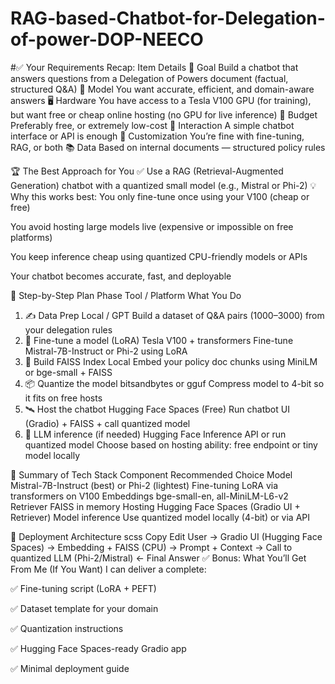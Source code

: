 # RAG-based-Chatbot-for-Delegation-of-power-DOP-NEECO
#✅ Your Requirements Recap:
Item	Details
🎯 Goal	Build a chatbot that answers questions from a Delegation of Powers document (factual, structured Q&A)
🧠 Model	You want accurate, efficient, and domain-aware answers
🖥️ Hardware	You have access to a Tesla V100 GPU (for training), but want free or cheap online hosting (no GPU for live inference)
🧳 Budget	Preferably free, or extremely low-cost
💬 Interaction	A simple chatbot interface or API is enough
🔄 Customization	You’re fine with fine-tuning, RAG, or both
📚 Data	Based on internal documents — structured policy rules

🏆 The Best Approach for You
✅ Use a RAG (Retrieval-Augmented Generation) chatbot with a quantized small model (e.g., Mistral or Phi-2)
💡 Why this works best:
You only fine-tune once using your V100 (cheap or free)

You avoid hosting large models live (expensive or impossible on free platforms)

You keep inference cheap using quantized CPU-friendly models or APIs

Your chatbot becomes accurate, fast, and deployable

🔧 Step-by-Step Plan
Phase	Tool / Platform	What You Do
1. ✍️ Data Prep	Local / GPT	Build a dataset of Q&A pairs (1000–3000) from your delegation rules
2. 🧠 Fine-tune a model (LoRA)	Tesla V100 + transformers	Fine-tune Mistral-7B-Instruct or Phi-2 using LoRA
3. 🧮 Build FAISS Index	Local	Embed your policy doc chunks using MiniLM or bge-small + FAISS
4. 📦 Quantize the model	bitsandbytes or gguf	Compress model to 4-bit so it fits on free hosts
5. 🛰️ Host the chatbot	Hugging Face Spaces (Free)	Run chatbot UI (Gradio) + FAISS + call quantized model
6. 🔁 LLM inference (if needed)	Hugging Face Inference API or run quantized model	Choose based on hosting ability: free endpoint or tiny model locally

🧩 Summary of Tech Stack
Component	Recommended Choice
Model	Mistral-7B-Instruct (best) or Phi-2 (lightest)
Fine-tuning	LoRA via transformers on V100
Embeddings	bge-small-en, all-MiniLM-L6-v2
Retriever	FAISS in memory
Hosting	Hugging Face Spaces (Gradio UI + Retriever)
Model inference	Use quantized model locally (4-bit) or via API

🧱 Deployment Architecture
scss
Copy
Edit
User → Gradio UI (Hugging Face Spaces)
    → Embedding + FAISS (CPU)
    → Prompt + Context → Call to quantized LLM (Phi-2/Mistral)
    ← Final Answer
✅ Bonus: What You’ll Get From Me (If You Want)
I can deliver a complete:

✅ Fine-tuning script (LoRA + PEFT)

✅ Dataset template for your domain

✅ Quantization instructions

✅ Hugging Face Spaces-ready Gradio app

✅ Minimal deployment guide

